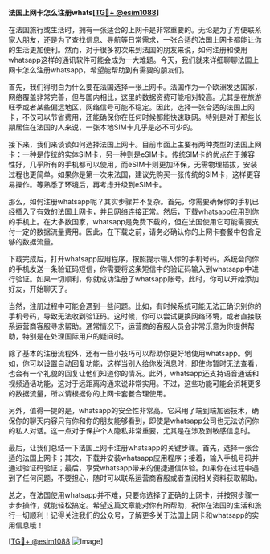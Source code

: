 **法国上网卡怎么注册whats[[TG💪+ @esim1088](https://t.me/s/esim1088)]**

在法国旅行或生活时，拥有一张适合的上网卡是非常重要的。无论是为了方便联系家人朋友，还是为了查找信息、导航等日常需求，一张合适的法国上网卡都能让你的生活更加便利。然而，对于很多初次来到法国的朋友来说，如何注册和使用whatsapp这样的通讯软件可能会成为一大难题。今天，我们就来详细聊聊法国上网卡怎么注册whatsapp，希望能帮助到有需要的朋友们。

首先，我们得明白为什么要在法国选择一张上网卡。法国作为一个欧洲发达国家，网络覆盖非常完善，但与国内相比，这里的数据资费可能相对较高。尤其是在旅游旺季或者某些偏远地区，网络信号可能不稳定。因此，选择一张合适的法国上网卡，不仅可以节省费用，还能确保你在任何时候都能快速联网。特别是对于那些长期居住在法国的人来说，一张本地SIM卡几乎是必不可少的。

接下来，我们来谈谈如何选择法国上网卡。目前市面上主要有两种类型的法国上网卡：一种是传统的实体SIM卡，另一种则是eSIM卡。传统SIM卡的优点在于兼容性好，几乎所有的手机都可以使用，而eSIM卡则更加环保，无需物理插拔，安装过程也更简单。如果你是第一次来法国，建议先购买一张传统的SIM卡，这样更容易操作。等熟悉了环境后，再考虑升级到eSIM卡。

那么，如何注册whatsapp呢？其实步骤并不复杂。首先，你需要确保你的手机已经插入了有效的法国上网卡，并且网络连接正常。然后，下载whatsapp应用到你的手机上。在大多数国家，whatsapp是免费下载的，但在法国使用它可能需要支付一定的数据流量费用。因此，在下载之前，请务必确认你的上网卡套餐中包含足够的数据流量。

下载完成后，打开whatsapp应用程序，按照提示输入你的手机号码。系统会向你的手机发送一条验证码短信，你需要将这条短信中的验证码输入到whatsapp中进行验证。如果一切顺利，你就成功注册了whatsapp账号。此时，你可以开始添加好友，开始聊天了。

当然，注册过程中可能会遇到一些问题。比如，有时候系统可能无法正确识别你的手机号码，导致无法收到验证码。这时候，你可以尝试更换网络环境，或者直接联系运营商客服寻求帮助。通常情况下，运营商的客服人员会非常乐意为你提供帮助，特别是在处理国际用户的疑问时。

除了基本的注册流程外，还有一些小技巧可以帮助你更好地使用whatsapp。例如，你可以设置自动回复功能，这样当别人给你发消息时，即使你暂时无法查看，也会有一个礼貌的回复让他们知道你的情况。此外，whatsapp还支持语音通话和视频通话功能，这对于远距离沟通来说非常实用。不过，这些功能可能会消耗更多的数据流量，所以请根据你的上网卡套餐合理使用。

另外，值得一提的是，whatsapp的安全性非常高。它采用了端到端加密技术，确保你的聊天内容只有你和你的朋友能够看到，即使是whatsapp公司也无法访问你的私人对话。这一点对于保护个人隐私非常重要，尤其是在涉及到敏感信息时。

最后，让我们总结一下法国上网卡注册whatsapp的关键步骤。首先，选择一张合适的法国上网卡；其次，下载并安装whatsapp应用程序；接着，输入手机号码并通过验证码验证；最后，享受whatsapp带来的便捷通信体验。如果你在过程中遇到了任何问题，不要担心，随时可以联系运营商客服或者查阅相关资料获取帮助。

总之，在法国使用whatsapp并不难，只要你选择了正确的上网卡，并按照步骤一步步操作，就能轻松搞定。希望这篇文章能对你有所帮助，祝你在法国的生活和旅行一切顺利！记得关注我们的公众号，了解更多关于法国上网卡和whatsapp的实用信息哦！

[[TG💪+ @esim1088](https://t.me/s/esim1088) ![Image](https://i.postimg.cc/4NQfJmqS/Snipaste-2025-05-13-00-14-12.png)]